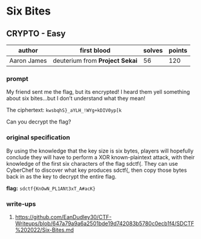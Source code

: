 # Six Bites
## CRYPTO - Easy
| author | first blood | solves | points |
| --- | -- | --- | --- |
| Aaron James | deuterium from **Project Sekai** | 56 | 120 |
### prompt
My friend sent me the flag, but its encrypted!
I heard them yell something about six bites...but I don’t understand what they mean!

The ciphertext: `kwsbqhS}_aYLH_!WYg+kDIV0yp[k`

Can you decrypt the flag?

### original specification
By using the knowledge that the key size is six bytes, players will hopefully conclude they will have to perform a XOR known-plaintext attack, with their knowledge of the first six characters of the flag sdctf{. They can use CyberChef to discover what key produces sdctf{, then copy those bytes back in as the key to decrypt the entire flag.

**flag:** `sdctf{KnOwN_PL1ANt3xT_A#acK}`

### write-ups

1. https://github.com/EanDudley30/CTF-Writeups/blob/647a79a9a6a2501bde19d742083b5780c0ecb1f4/SDCTF%202022/Six-Bites.md